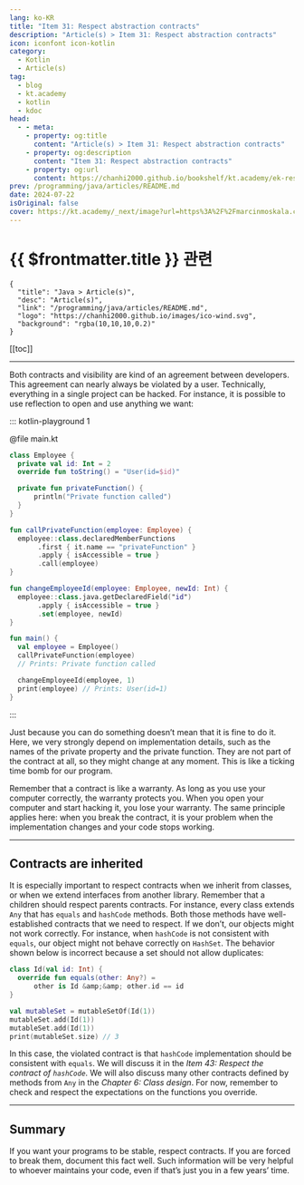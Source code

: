 ```yaml
---
lang: ko-KR
title: "Item 31: Respect abstraction contracts"
description: "Article(s) > Item 31: Respect abstraction contracts"
icon: iconfont icon-kotlin
category: 
  - Kotlin
  - Article(s)
tag: 
  - blog
  - kt.academy
  - kotlin
  - kdoc
head:
  - - meta:
    - property: og:title
      content: "Article(s) > Item 31: Respect abstraction contracts"
    - property: og:description
      content: "Item 31: Respect abstraction contracts"
    - property: og:url
      content: https://chanhi2000.github.io/bookshelf/kt.academy/ek-respect-contracts.html
prev: /programming/java/articles/README.md
date: 2024-07-22
isOriginal: false
cover: https://kt.academy/_next/image?url=https%3A%2F%2Fmarcinmoskala.com%2FEffectiveKotlin-Book%2Fpromotion%2Frespect_contracts.jpg&w=1200&q=75
---
```


# {{ $frontmatter.title }} 관련

```component VPCard
{
  "title": "Java > Article(s)",
  "desc": "Article(s)",
  "link": "/programming/java/articles/README.md",
  "logo": "https://chanhi2000.github.io/images/ico-wind.svg",
  "background": "rgba(10,10,10,0.2)"
}
```

[[toc]]

---

<SiteInfo
  name="Item 31: Respect abstraction contracts"
  desc="Just because we can do something, does not mean we should. How to respect abstraction contracts and why it is so important."
  url="https://kt.academy/article/ek-respect-contracts"
  logo="https://kt.academy/logo.png"
  preview="https://kt.academy/_next/image?url=https%3A%2F%2Fmarcinmoskala.com%2FEffectiveKotlin-Book%2Fpromotion%2Frespect_contracts.jpg&w=1200&q=75"/>

Both contracts and visibility are kind of an agreement between developers. This agreement can nearly always be violated by a user. Technically, everything in a single project can be hacked. For instance, it is possible to use reflection to open and use anything we want:

::: kotlin-playground 1

@file main.kt

```kotlin
class Employee {
  private val id: Int = 2
  override fun toString() = "User(id=$id)"

  private fun privateFunction() {
      println("Private function called")
  }
}

fun callPrivateFunction(employee: Employee) {
  employee::class.declaredMemberFunctions
       .first { it.name == "privateFunction" }
       .apply { isAccessible = true }
       .call(employee)
}

fun changeEmployeeId(employee: Employee, newId: Int) {
  employee::class.java.getDeclaredField("id")
       .apply { isAccessible = true }
       .set(employee, newId)
}

fun main() {
  val employee = Employee()
  callPrivateFunction(employee)
  // Prints: Private function called

  changeEmployeeId(employee, 1)
  print(employee) // Prints: User(id=1)
}
```

:::

Just because you can do something doesn’t mean that it is fine to do it. Here, we very strongly depend on implementation details, such as the names of the private property and the private function. They are not part of the contract at all, so they might change at any moment. This is like a ticking time bomb for our program.

Remember that a contract is like a warranty. As long as you use your computer correctly, the warranty protects you. When you open your computer and start hacking it, you lose your warranty. The same principle applies here: when you break the contract, it is your problem when the implementation changes and your code stops working.

---

## Contracts are inherited

It is especially important to respect contracts when we inherit from classes, or when we extend interfaces from another library. Remember that a children should respect parents contracts. For instance, every class extends `Any` that has `equals` and `hashCode` methods. Both those methods have well-established contracts that we need to respect. If we don’t, our objects might not work correctly. For instance, when `hashCode` is not consistent with `equals`, our object might not behave correctly on `HashSet`. The behavior shown below is incorrect because a set should not allow duplicates:

```kotlin
class Id(val id: Int) {
  override fun equals(other: Any?) =
      other is Id &amp;&amp; other.id == id
}

val mutableSet = mutableSetOf(Id(1))
mutableSet.add(Id(1))
mutableSet.add(Id(1))
print(mutableSet.size) // 3
```

In this case, the violated contract is that `hashCode` implementation should be consistent with `equals`. We will discuss it in the *Item 43: Respect the contract of `hashCode`*. We will also discuss many other contracts defined by methods from `Any` in the *Chapter 6: Class design*. For now, remember to check and respect the expectations on the functions you override.

---

## Summary

If you want your programs to be stable, respect contracts. If you are forced to break them, document this fact well. Such information will be very helpful to whoever maintains your code, even if that’s just you in a few years’ time.
